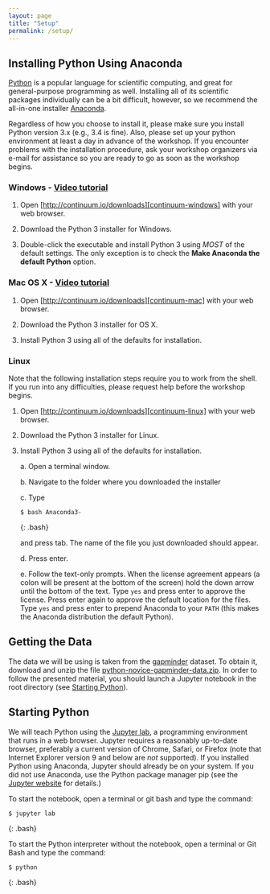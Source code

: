 ```yaml
---
layout: page
title: "Setup"
permalink: /setup/
---
```


## Installing Python Using Anaconda

[Python][python] is a popular language for scientific computing, and great for
general-purpose programming as well. Installing all of its scientific packages
individually can be a bit difficult, however, so we recommend the all-in-one
installer [Anaconda][anaconda].

Regardless of how you choose to install it, please make sure you install Python
version 3.x (e.g., 3.4 is fine). Also, please set up your python environment at
least a day in advance of the workshop.  If you encounter problems with the
installation procedure, ask your workshop organizers via e-mail for assistance so
you are ready to go as soon as the workshop begins.

### Windows - [Video tutorial][video-windows]

1. Open [http://continuum.io/downloads][continuum-windows]
   with your web browser.

2. Download the Python 3 installer for Windows.

3. Double-click the executable and install Python 3 using _MOST_ of the
   default settings. The only exception is to check the
   **Make Anaconda the default Python** option.

### Mac OS X - [Video tutorial][video-mac]

1. Open [http://continuum.io/downloads][continuum-mac]
   with your web browser.

2. Download the Python 3 installer for OS X.

3. Install Python 3 using all of the defaults for installation.

### Linux

Note that the following installation steps require you to work from the shell.
If you run into any difficulties, please request help before the workshop begins.

1.  Open [http://continuum.io/downloads][continuum-linux] with your web browser.

2.  Download the Python 3 installer for Linux.

3.  Install Python 3 using all of the defaults for installation.

    a.  Open a terminal window.

    b.  Navigate to the folder where you downloaded the installer

    c.  Type

    ~~~
    $ bash Anaconda3-
    ~~~
    {: .bash}

    and press tab.  The name of the file you just downloaded should appear.

    d.  Press enter.

    e.  Follow the text-only prompts.  When the license agreement appears (a colon
        will be present at the bottom of the screen) hold the down arrow until the
        bottom of the text. Type `yes` and press enter to approve the license. Press
        enter again to approve the default location for the files. Type `yes` and
        press enter to prepend Anaconda to your `PATH` (this makes the Anaconda
        distribution the default Python).

## Getting the Data

The data we will be using is taken from the [gapminder][gapminder] dataset.
To obtain it, download and unzip the file
[python-novice-gapminder-data.zip]({{page.root}}/files/python-novice-gapminder-data.zip).
In order to follow the presented material, you should launch a Jupyter
notebook in the root directory (see [Starting Python](#Starting-Python)).

## Starting Python

We will teach Python using the [Jupyter lab][jupyter], a
programming environment that runs in a web browser. Jupyter requires a reasonably
up-to-date browser, preferably a current version of Chrome, Safari, or Firefox
(note that Internet Explorer version 9 and below are *not* supported). If you
installed Python using Anaconda, Jupyter should already be on your system. If
you did not use Anaconda, use the Python package manager pip
(see the [Jupyter website][jupyter-install] for details.)

To start the notebook, open a terminal or git bash and type the command:

~~~
$ jupyter lab
~~~
{: .bash}

To start the Python interpreter without the notebook, open a terminal
or Git Bash and type the command:

~~~
$ python
~~~
{: .bash}

[anaconda]: https://www.continuum.io/anaconda
[continuum-mac]: http://continuum.io/downloads#_macosx
[continuum-linux]: http://continuum.io/downloads#_unix
[continuum-windows]: http://continuum.io/downloads#_windows
[gapminder]: http://gapminder.org
[jupyter]: http://jupyter.org/
[jupyter-install]: http://jupyter.readthedocs.io/en/latest/install.html#optional-for-experienced-python-developers-installing-jupyter-with-pip
[python]: https://python.org
[video-mac]: https://www.youtube.com/watch?v=TcSAln46u9U
[video-windows]: https://www.youtube.com/watch?v=xxQ0mzZ8UvA
